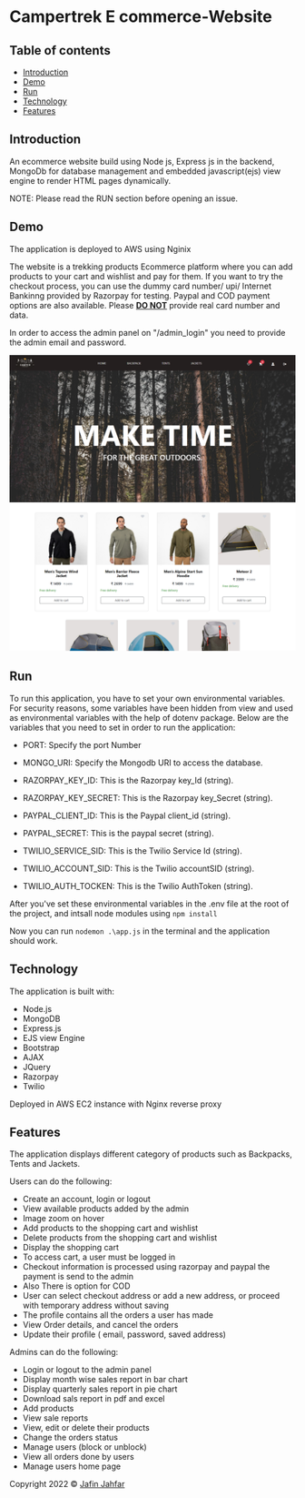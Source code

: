 # Campertrek E commerce-Website

## Table of contents

- [Introduction](#introduction)
- [Demo](#demo)
- [Run](#run)
- [Technology](#technology)
- [Features](#features)


## Introduction

An ecommerce website build using Node js, Express js in the backend, MongoDb for database management and embedded javascript(ejs) view engine to render HTML pages dynamically.

NOTE: Please read the RUN section before opening an issue.

## Demo


The application is deployed to AWS using Nginix

The website is a trekking products Ecommerce platform where you can add products to your cart and wishlist and pay for them. If you want to try the checkout process, you can use the dummy card number/ upi/ Internet Bankinng provided by Razorpay for testing. 
Paypal and COD payment options are also available.
Please <u><b>DO NOT</b></u> provide real card number and data.



In order to access the admin panel on "/admin_login" you need to provide the admin email and password.

![This is an image](/Campertrek.png)
![This is an image](/ecommerce-1.png)
## Run

To run this application, you have to set your own environmental variables. For security reasons, some variables have been hidden from view and used as environmental variables with the help of dotenv package. Below are the variables that you need to set in order to run the application:

- PORT: Specify the port Number

- MONGO_URI: Specify the Mongodb URI to access the database.

- RAZORPAY_KEY_ID: This is the Razorpay key_Id (string).

- RAZORPAY_KEY_SECRET:  This is the Razorpay key_Secret (string).

- PAYPAL_CLIENT_ID: This is the Paypal client_id (string).

- PAYPAL_SECRET: This is the paypal secret (string).

- TWILIO_SERVICE_SID: This is the Twilio Service Id (string).

- TWILIO_ACCOUNT_SID: This is the Twilio accountSID (string).

- TWILIO_AUTH_TOCKEN: This is the Twilio AuthToken (string).


After you've set these environmental variables in the .env file at the root of the project, and intsall node modules using  `npm install`

Now you can run `nodemon .\app.js` in the terminal and the application should work.

## Technology

The application is built with:

- Node.js 
- MongoDB
- Express.js 
- EJS view Engine
- Bootstrap 
- AJAX
- JQuery
- Razorpay
- Twilio

Deployed in AWS EC2 instance with Nginx reverse proxy

## Features

The application displays different category of products such as Backpacks, Tents and Jackets.

Users can do the following:

- Create an account, login or logout
- View available products added by the admin
- Image zoom on hover
- Add products to the shopping cart and wishlist
- Delete products from the shopping cart and wishlist
- Display the shopping cart
- To access cart, a user must be logged in
- Checkout information is processed using razorpay and paypal the payment is send to the admin
- Also There is option for COD
- User can select checkout address or add a new address, or proceed with temporary address without saving
- The profile contains all the orders a user has made
- View Order details, and cancel the orders
- Update their profile ( email, password, saved address)
 


Admins can do the following:

- Login or logout to the admin panel
- Display month wise sales report in bar chart
- Display quarterly sales report in pie chart 
- Download sals report in pdf and excel 
- Add products
- View sale reports
- View, edit or delete their products
- Change the orders status
- Manage users (block or unblock)
- View all orders done by users
- Manage users home page 



 Copyright 2022 © [Jafin Jahfar](https://github.com/jafi01)
